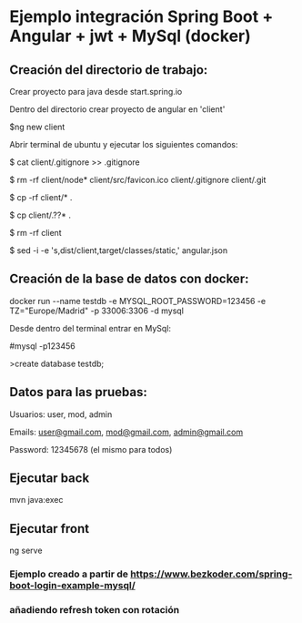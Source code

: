 # Ejemplo integración Spring Boot + Angular + jwt + MySql (docker)

## Creación del directorio de trabajo:

<p>Crear proyecto para java desde start.spring.io</p>
<p>Dentro del directorio crear proyecto de angular en 'client'<p>
<p>$ng new client</p>
<p>Abrir terminal de ubuntu y ejecutar los siguientes comandos:</p>
<p>$ cat client/.gitignore >> .gitignore</p>
<p>$ rm -rf client/node* client/src/favicon.ico client/.gitignore client/.git</p>
<p>$ cp -rf client/* .</p>
<p>$ cp client/.??* .</p>
<p>$ rm -rf client</p>
<p>$ sed -i -e 's,dist/client,target/classes/static,' angular.json</p>

## Creación de la base de datos con docker:

docker run --name testdb -e MYSQL_ROOT_PASSWORD=123456 -e TZ="Europe/Madrid" -p 33006:3306 -d mysql

<p>Desde dentro del terminal entrar en MySql:</p>
<p>#mysql -p123456</p>
<p>>create database testdb;</p>

## Datos para las pruebas:
Usuarios: user, mod, admin

Emails: user@gmail.com, mod@gmail.com, admin@gmail.com

Password: 12345678 (el mismo para todos)

## Ejecutar back

mvn java:exec

## Ejecutar front

ng serve

### Ejemplo creado a partir de https://www.bezkoder.com/spring-boot-login-example-mysql/
### añadiendo refresh token con rotación

